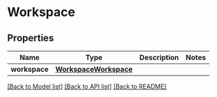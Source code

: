 # Workspace

## Properties
Name | Type | Description | Notes
------------ | ------------- | ------------- | -------------
**workspace** | [**WorkspaceWorkspace**](WorkspaceWorkspace.md) |  | 

[[Back to Model list]](../README.md#documentation-for-models) [[Back to API list]](../README.md#documentation-for-api-endpoints) [[Back to README]](../README.md)


